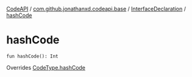 [CodeAPI](../../index.md) / [com.github.jonathanxd.codeapi.base](../index.md) / [InterfaceDeclaration](index.md) / [hashCode](.)

# hashCode

`fun hashCode(): Int`

Overrides [CodeType.hashCode](../../com.github.jonathanxd.codeapi.type/-code-type/hash-code.md)

